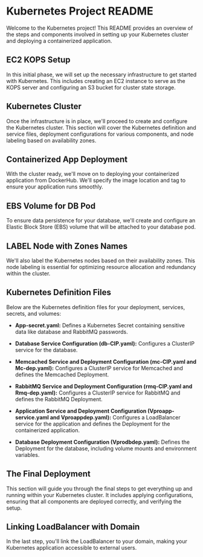 # Kubernetes Project README

Welcome to the Kubernetes project! This README provides an overview of the steps and components involved in setting up your Kubernetes cluster and deploying a containerized application.

## EC2 KOPS Setup

In this initial phase, we will set up the necessary infrastructure to get started with Kubernetes. This includes creating an EC2 instance to serve as the KOPS server and configuring an S3 bucket for cluster state storage.

## Kubernetes Cluster

Once the infrastructure is in place, we'll proceed to create and configure the Kubernetes cluster. This section will cover the Kubernetes definition and service files, deployment configurations for various components, and node labeling based on availability zones.

## Containerized App Deployment

With the cluster ready, we'll move on to deploying your containerized application from DockerHub. We'll specify the image location and tag to ensure your application runs smoothly.

## EBS Volume for DB Pod

To ensure data persistence for your database, we'll create and configure an Elastic Block Store (EBS) volume that will be attached to your database pod.

## LABEL Node with Zones Names

We'll also label the Kubernetes nodes based on their availability zones. This node labeling is essential for optimizing resource allocation and redundancy within the cluster.

## Kubernetes Definition Files

Below are the Kubernetes definition files for your deployment, services, secrets, and volumes:

- **App-secret.yaml:** Defines a Kubernetes Secret containing sensitive data like database and RabbitMQ passwords.

- **Database Service Configuration (db-CIP.yaml):** Configures a ClusterIP service for the database.

- **Memcached Service and Deployment Configuration (mc-CIP.yaml and Mc-dep.yaml):** Configures a ClusterIP service for Memcached and defines the Memcached Deployment.

- **RabbitMQ Service and Deployment Configuration (rmq-CIP.yaml and Rmq-dep.yaml):** Configures a ClusterIP service for RabbitMQ and defines the RabbitMQ Deployment.

- **Application Service and Deployment Configuration (Vproapp-service.yaml and Vproappdep.yaml):** Configures a LoadBalancer service for the application and defines the Deployment for the containerized application.

- **Database Deployment Configuration (Vprodbdep.yaml):** Defines the Deployment for the database, including volume mounts and environment variables.

## The Final Deployment

This section will guide you through the final steps to get everything up and running within your Kubernetes cluster. It includes applying configurations, ensuring that all components are deployed correctly, and verifying the setup.

## Linking LoadBalancer with Domain

In the last step, you'll link the LoadBalancer to your domain, making your Kubernetes application accessible to external users.

